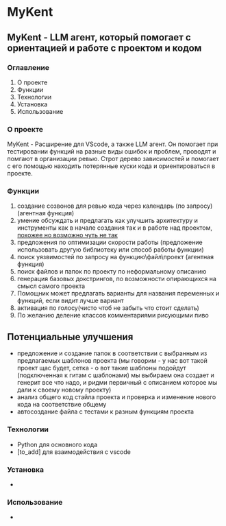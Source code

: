 # MyKent

## MyKent - LLM агент, который помогает с ориентацией и работе с проектом и кодом

### Оглавление

1. О проекте
2. Функции
3. Технологии
4. Установка
5. Использование

### О проекте
MyKent - Расширение для VScode, а также LLM агент. Он помогает при тестировании функций на разные виды ошибок и проблем, проводят и помгают в организации ревью. Строт дерево зависимостей и помогает с его помощью находить потерянные куски кода и ориентироваться в проекте.

### Функции

1. создание созвонов для ревью кода через календарь (по запросу) (агентная функция)
2. умение обсуждать и предлагать как улучшить архитектуру и инструменты как в начале создания так и в работе над проектом, [похожее но возможно чуть не так](https://openai.com/index/introducing-canvas/) 
3. предложения по оптимизации скорости работы (предложение использовать другую библиотеку или способ работы функции)
4. поиск уязвимостей по запросу на функцию\файл\проект (агентная функция)
5. поиск файлов и папок по проекту по неформальному описанию
6. генерация базовых докстрингов, по возможности опирающихся на смысл самого проекта
7. Помощник может предлагать варианты для названия переменных и функций, если видит лучше вариант
8. активация по голосу(чисто чтоб не забыть что стоит сделать)
9. По желанию деление классов комментариями рисующими пиво

## Потенциальные улучшения

- предложение и создание папок в соответствии с выбранным из предлагаемых шаблонов проекта (мы говорим - у нас вот такой проект щас будет, сетка - о вот такие шаблоны подойдут (подключенная к гитам с шаблонами) мы выбираем она создает и генерит все что надо, и ридми первичный с описанием которое мы дали к своему новому проекту)
- анализ общего код стайла проекта и проверка и изменение нового кода на соответствие общему
- автосоздание файла с тестами к разным функциям проекта

 
### Технологии

* Python для основного кода
* [to_add] для взаимодействия с vscode

### Установка
-
### Использование
-
